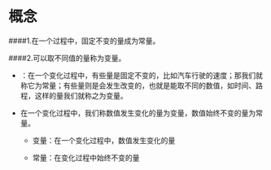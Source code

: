 # 概念

####1.在一个过程中，固定不变的量成为常量。

####2.可以取不同值的量称为变量。

- ：在一个变化过程中，有些量是固定不变的，比如汽车行驶的速度；那我们就称它为常量；有些量则是会发生改变的，也就是能取不同的数值，如时间、路程，这样的量我们就称之为变量。

- 在一个变化过程中，我们称数值发生变化的量为变量，数值始终不变的量为常量。

  - 变量：在一个变化过程中，数值发生变化的量

  - 常量：在变化过程中始终不变的量

